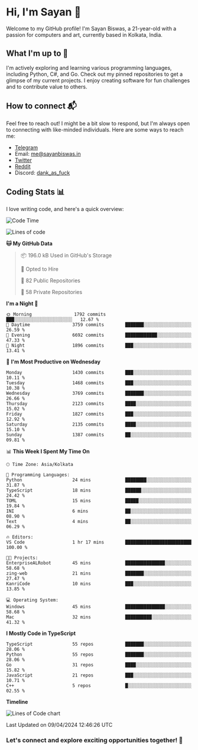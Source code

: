 # Hi, I'm Sayan 👋

Welcome to my GitHub profile! I'm Sayan Biswas, a 21-year-old with a passion for computers and art, currently based in Kolkata, India.

## What I'm up to 🚀

I'm actively exploring and learning various programming languages, including Python, C#, and Go. Check out my pinned repositories to get a glimpse of my current projects. I enjoy creating software for fun challenges and to contribute value to others.

## How to connect 📬

Feel free to reach out! I might be a bit slow to respond, but I'm always open to connecting with like-minded individuals. Here are some ways to reach me:

- [Telegram](https://t.me/dank_as_fuck)
- Email: [me@sayanbiswas.in](mailto:me@sayanbiswas.in)
- [Twitter](https://twitter.com/TheDankDel)
- [Reddit](https://www.reddit.com/user/dank_as_fuck_/)
- Discord: [dank_as_fuck](https://discordapp.com/users/506536929152466945)

## Coding Stats 📊

I love writing code, and here's a quick overview:

<!--START_SECTION:waka-->
![Code Time](http://img.shields.io/badge/Code%20Time-1%2C582%20hrs%2040%20mins-blue)

![Lines of code](https://img.shields.io/badge/From%20Hello%20World%20I%27ve%20Written-7.8%20million%20lines%20of%20code-blue)

**🐱 My GitHub Data** 

> 📦 196.0 kB Used in GitHub's Storage 
 > 
> 💼 Opted to Hire
 > 
> 📜 82 Public Repositories 
 > 
> 🔑 58 Private Repositories 
 > 
**I'm a Night 🦉** 

```text
🌞 Morning                1792 commits        ███░░░░░░░░░░░░░░░░░░░░░░   12.67 % 
🌆 Daytime                3759 commits        ███████░░░░░░░░░░░░░░░░░░   26.59 % 
🌃 Evening                6692 commits        ████████████░░░░░░░░░░░░░   47.33 % 
🌙 Night                  1896 commits        ███░░░░░░░░░░░░░░░░░░░░░░   13.41 % 
```
📅 **I'm Most Productive on Wednesday** 

```text
Monday                   1430 commits        ███░░░░░░░░░░░░░░░░░░░░░░   10.11 % 
Tuesday                  1468 commits        ███░░░░░░░░░░░░░░░░░░░░░░   10.38 % 
Wednesday                3769 commits        ███████░░░░░░░░░░░░░░░░░░   26.66 % 
Thursday                 2123 commits        ████░░░░░░░░░░░░░░░░░░░░░   15.02 % 
Friday                   1827 commits        ███░░░░░░░░░░░░░░░░░░░░░░   12.92 % 
Saturday                 2135 commits        ████░░░░░░░░░░░░░░░░░░░░░   15.10 % 
Sunday                   1387 commits        ██░░░░░░░░░░░░░░░░░░░░░░░   09.81 % 
```


📊 **This Week I Spent My Time On** 

```text
🕑︎ Time Zone: Asia/Kolkata

💬 Programming Languages: 
Python                   24 mins             ████████░░░░░░░░░░░░░░░░░   31.87 % 
TypeScript               18 mins             ██████░░░░░░░░░░░░░░░░░░░   24.42 % 
TOML                     15 mins             █████░░░░░░░░░░░░░░░░░░░░   19.84 % 
INI                      6 mins              ██░░░░░░░░░░░░░░░░░░░░░░░   08.90 % 
Text                     4 mins              ██░░░░░░░░░░░░░░░░░░░░░░░   06.29 % 

🔥 Editors: 
VS Code                  1 hr 17 mins        █████████████████████████   100.00 % 

🐱‍💻 Projects: 
EnterpriseALRobot        45 mins             ███████████████░░░░░░░░░░   58.68 % 
zing-web                 21 mins             ███████░░░░░░░░░░░░░░░░░░   27.47 % 
KanriCode                10 mins             ███░░░░░░░░░░░░░░░░░░░░░░   13.85 % 

💻 Operating System: 
Windows                  45 mins             ███████████████░░░░░░░░░░   58.68 % 
Mac                      32 mins             ██████████░░░░░░░░░░░░░░░   41.32 % 
```

**I Mostly Code in TypeScript** 

```text
TypeScript               55 repos            ███████░░░░░░░░░░░░░░░░░░   28.06 % 
Python                   55 repos            ███████░░░░░░░░░░░░░░░░░░   28.06 % 
Go                       31 repos            ████░░░░░░░░░░░░░░░░░░░░░   15.82 % 
JavaScript               21 repos            ███░░░░░░░░░░░░░░░░░░░░░░   10.71 % 
C++                      5 repos             █░░░░░░░░░░░░░░░░░░░░░░░░   02.55 % 
```



**Timeline**

![Lines of Code chart](https://raw.githubusercontent.com/Dank-del/Dank-del/main/assets/bar_graph.png)


 Last Updated on 09/04/2024 12:46:26 UTC
<!--END_SECTION:waka-->

### Let's connect and explore exciting opportunities together! 🚀
